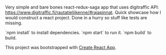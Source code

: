 
Very simple and bare bones react-redux-saga app that uses digitraffic API: https://www.digitraffic.fi/rautatieliikenne/#rajapinnat.
Quick showcase how I would construct a react project. Done in a hurry so stuff like tests are missing.

´npm install´ to install dependencies.
´npm start´ to run it.
´npm build´ to build.

This project was bootstrapped with [Create React App](https://github.com/facebook/create-react-app).